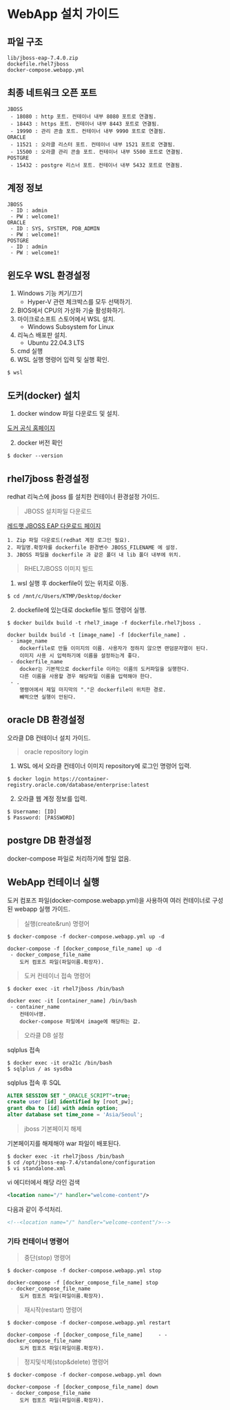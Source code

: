 # WebApp 설치 가이드

## 파일 구조

	lib/jboss-eap-7.4.0.zip
	dockefile.rhel7jboss
	docker-compose.webapp.yml

## 최종 네트워크 오픈 포트

	JBOSS
	 - 18080 : http 포트. 컨테이너 내부 8080 포트로 연결됨.
	 - 18443 : https 포트. 컨테이너 내부 8443 포트로 연결됨.
	 - 19990 : 관리 콘솔 포트. 컨테이너 내부 9990 포트로 연결됨.
	ORACLE
	 - 11521 : 오라클 리스터 포트. 컨테이너 내부 1521 포트로 연결됨.
	 - 15500 : 오라클 관리 콘솔 포트. 컨테이너 내부 5500 포트로 연결됨.
	POSTGRE
	 - 15432 : postgre 리스너 포트. 컨테이너 내부 5432 포트로 연결됨.

## 계정 정보

	JBOSS
	 - ID : admin
	 - PW : welcome1!
	ORACLE
	 - ID : SYS, SYSTEM, PDB_ADMIN
	 - PW : welcome1!
	POSTGRE
	 - ID : admin
	 - PW : welcome1!
	
## 윈도우 WSL 환경설정

1. Windows 기능 켜기/끄기
	- Hyper-V 관련 체크박스를 모두 선택하기.
2. BIOS에서 CPU의 가상화 기술 활성화하기.
3. 마이크로소프트 스토어에서 WSL 설치.
	- Windows Subsystem for Linux
4. 리눅스 배포판 설치.
	- Ubuntu 22.04.3 LTS
5. cmd 실행
6. WSL 실행 명령어 입력 및 실행 확인.

```
$ wsl
```

## 도커(docker) 설치

1. docker window 파일 다운로드 및 설치.

[도커 공식 홈페이지](https://www.docker.com/)

2. docker 버전 확인

```
$ docker --version
```

## rhel7jboss 환경설정

redhat 리눅스에 jboss 를 설치한 컨테이너 환경설정 가이드.

> JBOSS 설치파일 다운로드

[레드햇 JBOSS EAP 다운로드 페이지](https://developers.redhat.com/products/eap/download)

	1. Zip 파일 다운로드(redhat 계정 로그인 필요).
	2. 파일명.확장자를 dockerfile 환경변수 JBOSS_FILENAME 에 설정.
	3. JBOSS 파일을 dockerfile 과 같은 폴더 내 lib 폴더 내부에 위치.

> RHEL7JBOSS 이미지 빌드

1. wsl 실행 후 dockerfile이 있는 위치로 이동.

```
$ cd /mnt/c/Users/KTMP/Desktop/docker
```

2. dockefile에 있는대로 dockefile 빌드 명령어 실행.

```
$ docker buildx build -t rhel7_image -f dockerfile.rhel7jboss .
```
	docker buildx build -t [image_name] -f [dockerfile_name] .
	 - image_name
		dockerfile로 만들 이미지의 이름. 사용자가 정하지 않으면 랜덤문자열이 된다. 
		이미지 사용 시 입력하기에 이름을 설정하는게 좋다.
	 - dockerfile_name
		docker는 기본적으로 dockerfile 이라는 이름의 도커파일을 실행한다.
		다른 이름을 사용할 경우 해당파일 이름을 입력해야 한다.
	 - . 
		명령어에서 제일 마지막의 "."은 dockerfile이 위치한 경로.
		뺴먹으면 실행이 안된다.

## oracle DB 환경설정

오라클 DB 컨테이너 설치 가이드.

> oracle repository login

1. WSL 에서 오라클 컨테이너 이미지 repository에 로그인 명령어 입력.
```
$ docker login https://container-registry.oracle.com/database/enterprise:latest
```

2. 오라클 웹 계정 정보를 입력.
```
$ Username: [ID]
$ Password: [PASSWORD]
```

## postgre DB 환경설정

docker-compose 파일로 처리하기에 할일 없음.

## WebApp 컨테이너 실행

도커 컴포즈 파일(docker-compose.webapp.yml)을 사용하여 여러 컨테이너로 구성된 webapp 실행 가이드.

> 실행(create&run) 명령어
```
$ docker-compose -f docker-compose.webapp.yml up -d
```
	docker-compose -f [docker_compose_file_name] up -d
	 - docker_compose_file_name
		도커 컴포즈 파일(파일이름.확장자).

> 도커 컨테이너 접속 명령어
```
$ docker exec -it rhel7jboss /bin/bash
```

	docker exec -it [container_name] /bin/bash
	 - container_name
		컨테이너명.
		docker-compose 파일에서 image에 해당하는 값.

> 오라클 DB 설정

sqlplus 접속
```
$ docker exec -it ora21c /bin/bash
$ sqlplus / as sysdba
```

sqlplus 접속 후 SQL
```sql
ALTER SESSION SET "_ORACLE_SCRIPT"=true;
create user [id] identified by [root_pw];
grant dba to [id] with admin option;
alter database set time_zone = 'Asia/Seoul';
```

> jboss 기본페이지 해제

기본페이지를 해제해야 war 파일이 배포된다.

```
$ docker exec -it rhel7jboss /bin/bash
$ cd /opt/jboss-eap-7.4/standalone/configuration
$ vi standalone.xml
```

vi 에디터에서 해당 라인 검색
```xml
<location name="/" handler="welcome-content"/>
```
다음과 같이 주석처리.
```xml
<!--<location name="/" handler="welcome-content"/>-->
```

### 기타 컨테이너 명령어

> 중단(stop) 명령어
```
$ docker-compose -f docker-compose.webapp.yml stop
```
	docker-compose -f [docker_compose_file_name] stop
	 - docker_compose_file_name
		도커 컴포즈 파일(파일이름.확장자).
		
> 재시작(restart) 명령어
```
$ docker-compose -f docker-compose.webapp.yml restart
```
	docker-compose -f [docker_compose_file_name] 	 - - docker_compose_file_name
		도커 컴포즈 파일(파일이름.확장자).

> 정지및삭제(stop&delete) 명령어
```
$ docker-compose -f docker-compose.webapp.yml down
```	
	docker-compose -f [docker_compose_file_name] down
	 - docker_compose_file_name
		도커 컴포즈 파일(파일이름.확장자).
		

